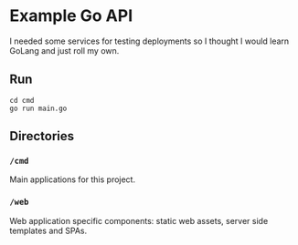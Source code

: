 # Example Go API

I needed some services for testing deployments so I thought I would learn GoLang and just roll my own. 

## Run

```
cd cmd
go run main.go
```

## Directories

### `/cmd`

Main applications for this project.

### `/web`

Web application specific components: static web assets, server side templates and SPAs.